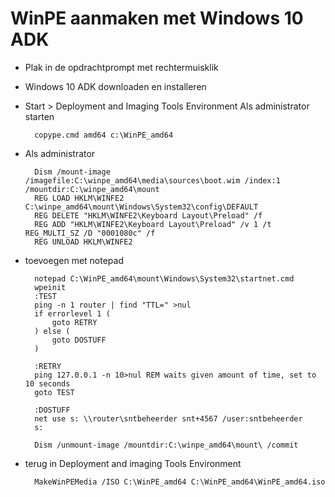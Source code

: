# WinPE aanmaken met Windows 10 ADK
* Plak in de opdrachtprompt met rechtermuisklik
* Windows 10 ADK downloaden en installeren
* Start > Deployment and Imaging Tools Environment Als administrator starten

        copype.cmd amd64 c:\WinPE_amd64

* Als administrator

        Dism /mount-image /imagefile:C:\winpe_amd64\media\sources\boot.wim /index:1 /mountdir:C:\winpe_amd64\mount
        REG LOAD HKLM\WINFE2 C:\winpe_amd64\mount\Windows\System32\config\DEFAULT
        REG DELETE "HKLM\WINFE2\Keyboard Layout\Preload" /f
        REG ADD "HKLM\WINFE2\Keyboard Layout\Preload" /v 1 /t REG_MULTI_SZ /D "0001080c" /f
        REG UNLOAD HKLM\WINFE2

* toevoegen met notepad

        notepad C:\WinPE_amd64\mount\Windows\System32\startnet.cmd
        wpeinit
        :TEST
        ping -n 1 router | find "TTL=" >nul
        if errorlevel 1 (
            goto RETRY
        ) else (
            goto DOSTUFF
        )

        :RETRY
        ping 127.0.0.1 -n 10>nul REM waits given amount of time, set to 10 seconds
        goto TEST

        :DOSTUFF
        net use s: \\router\sntbeheerder snt+4567 /user:sntbeheerder
        s:

        Dism /unmount-image /mountdir:C:\winpe_amd64\mount\ /commit
* terug in Deployment and imaging Tools Environment

        MakeWinPEMedia /ISO C:\WinPE_amd64 C:\WinPE_amd64\WinPE_amd64.iso
